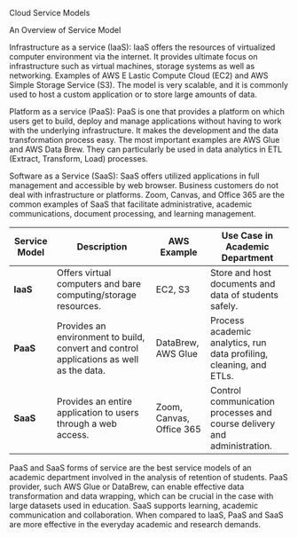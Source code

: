Cloud Service Models

An Overview of Service Model

Infrastructure as a service (IaaS):
IaaS offers the resources of virtualized computer environment via the internet. It provides ultimate focus on infrastructure such as virtual machines, storage systems as well as networking. Examples of AWS E Lastic Compute Cloud (EC2) and AWS Simple Storage Service (S3). The model is very scalable, and it is commonly used to host a custom application or to store large amounts of data.

Platform as a service (PaaS):
PaaS is one that provides a platform on which users get to build, deploy and manage applications without having to work with the underlying infrastructure. It makes the development and the data transformation process easy. The most important examples are AWS Glue and AWS Data Brew. They can particularly be used in data analytics in ETL (Extract, Transform, Load) processes.

Software as a Service (SaaS):
SaaS offers utilized applications in full management and accessible by web browser. Business customers do not deal with infrastructure or platforms. Zoom, Canvas, and Office 365 are the common examples of SaaS that facilitate administrative, academic communications, document processing, and learning management.

| Service Model | Description                                                                 | AWS Example                | Use Case in Academic Department                                      |
|---------------|-----------------------------------------------------------------------------|----------------------------|------------------------------------------------------------------------|
| **IaaS**      | Offers virtual computers and bare computing/storage resources.              | EC2, S3                    | Store and host documents and data of students safely.                |
| **PaaS**      | Provides an environment to build, convert and control applications as well as the data. | DataBrew, AWS Glue         | Process academic analytics, run data profiling, cleaning, and ETLs. |
| **SaaS**      | Provides an entire application to users through a web access.               | Zoom, Canvas, Office 365   | Control communication processes and course delivery and administration. |

PaaS and SaaS forms of service are the best service models of an academic department involved in the analysis of retention of students. PaaS provider, such AWS Glue or DataBrew, can enable effective data transformation and data wrapping, which can be crucial in the case with large datasets used in education. SaaS supports learning, academic communication and collaboration. When compared to IaaS, PaaS and SaaS are more effective in the everyday academic and research demands.

